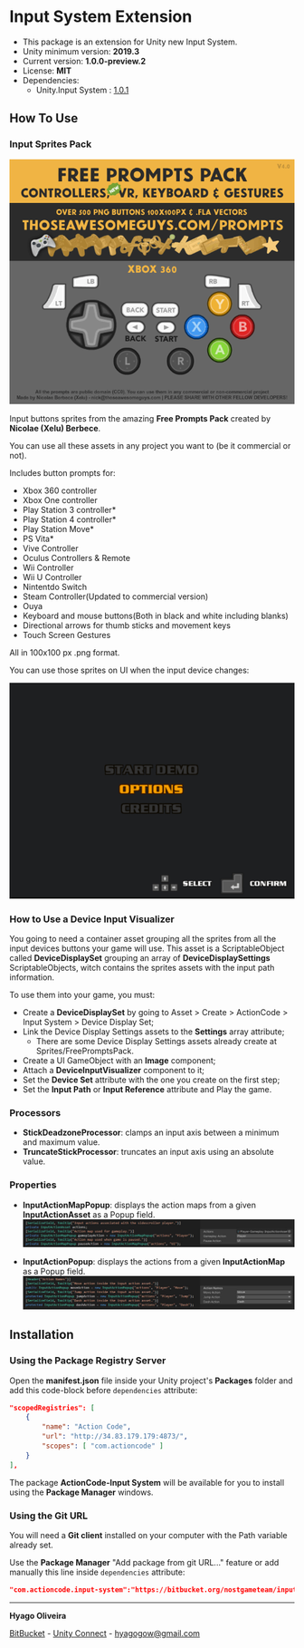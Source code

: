 # Input System Extension

* This package is an extension for Unity new Input System.
* Unity minimum version: **2019.3**
* Current version: **1.0.0-preview.2**
* License: **MIT**
* Dependencies:
	- Unity.Input System : [1.0.1](https://docs.unity3d.com/Packages/com.unity.inputsystem@1.0/changelog/CHANGELOG.html#101---2020-11-20)

## How To Use

### Input Sprites Pack
![Free Prompts Pack Preview][prompts-pack-preview]

Input buttons sprites from the amazing **Free Prompts Pack** created by **Nicolae (Xelu) Berbece**.

You can use all these assets in any project you want to (be it commercial or not).

Includes button prompts for:

* Xbox 360 controller
* Xbox One controller
* Play Station 3 controller*
* Play Station 4 controller*
* Play Station Move*
* PS Vita*
* Vive Controller
* Oculus Controllers & Remote
* Wii Controller
* Wii U Controller
* Nintentdo Switch
* Steam Controller(Updated to commercial version)
* Ouya
* Keyboard and mouse buttons(Both in black and white including blanks)
* Directional arrows for thumb sticks and movement keys
* Touch Screen Gestures

All in 100x100 px .png format.

You can use those sprites on UI when the input device changes:

![Input Device Change Showcase][prompts-showcase]

### How to Use a Device Input Visualizer

You going to need a container asset grouping all the sprites from all the input devices buttons your game will use. This asset is a ScriptableObject called **DeviceDisplaySet** grouping an array of **DeviceDisplaySettings** ScriptableObjects, witch contains the sprites assets with the input path information.

To use them into your game, you must:

* Create a **DeviceDisplaySet** by going to Asset > Create > ActionCode > Input System > Device Display Set;
* Link the Device Display Settings assets to the **Settings** array attribute;
    * There are some  Device Display Settings assets already create at Sprites/FreePromptsPack.
* Create a UI GameObject with an **Image** component;
* Attach a **DeviceInputVisualizer** component to it;
* Set the **Device Set** attribute with the one you create on the first step;
* Set the **Input Path** or **Input Reference** attribute and Play the game.

### Processors
* **StickDeadzoneProcessor**: clamps an input axis between a minimum and maximum value.
* **TruncateStickProcessor**: truncates an input axis using an absolute value.

### Properties

* **InputActionMapPopup**: displays the action maps from a given **InputActionAsset** as a Popup field.
![Action Map Popup Showcase][input-action-map-popup]
    
* **InputActionPopup**: displays the actions from a given **InputActionMap** as a Popup field.
![Action Popup Showcase][input-action-popup]

## Installation

### Using the Package Registry Server

Open the **manifest.json** file inside your Unity project's **Packages** folder and add this code-block before `dependencies` attribute:

```json
"scopedRegistries": [ 
	{ 
		"name": "Action Code", 
		"url": "http://34.83.179.179:4873/", 
		"scopes": [ "com.actioncode" ] 
	} 
],
```

The package **ActionCode-Input System** will be available for you to install using the **Package Manager** windows.

### Using the Git URL

You will need a **Git client** installed on your computer with the Path variable already set. 

Use the **Package Manager** "Add package from git URL..." feature or add manually this line inside `dependencies` attribute: 

```json
"com.actioncode.input-system":"https://bitbucket.org/nostgameteam/input-system.git"
```

---

**Hyago Oliveira**

[BitBucket](https://bitbucket.org/HyagoGow/) -
[Unity Connect](https://connect.unity.com/u/hyago-oliveira) -
<hyagogow@gmail.com>

[prompts-pack-preview]: /Documentation~/prompts-pack-preview.gif "Free Prompts Pack Preview"
[prompts-showcase]: /Documentation~/prompts-showcase.gif "Free Prompts Pack Showcase"
[input-action-popup]: /Documentation~/showcase-input-action-popup.jpg "Action Popup"
[input-action-map-popup]: /Documentation~/showcase-input-action-map-popup.jpg "Action Map Popup"